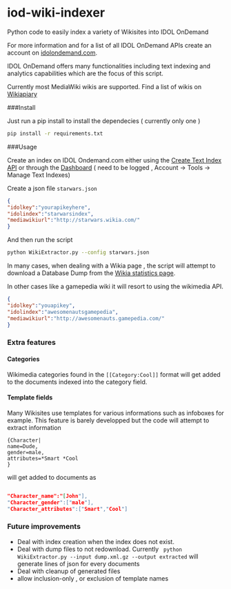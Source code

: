 iod-wiki-indexer
================

Python code to easily index a variety of Wikisites into IDOL OnDemand

For more information and for a list of all IDOL OnDemand APIs create an account on [idolondemand.com](http://idolondemand.com).

IDOL OnDemand offers many functionalities including text indexing and analytics capabilities which are the focus of this script.

Currently most MediaWiki wikis are supported. Find a list of wikis on [Wikiapiary](https://wikiapiary.com/wiki/Websites)

###Install


Just run a pip install to install the dependecies ( currently only one )

```bash
pip install -r requirements.txt
```

###Usage

Create an index on IDOL Ondemand.com either using the [Create Text Index API](https://www.idolondemand.com/developer/apis/createtextindex#overview) or through the [Dashboard](https://www.idolondemand.com/account/text-indexes.html) ( need to be logged , Account -> Tools -> Manage Text Indexes)

Create a json file ```starwars.json``` 

```json
{
"idolkey":"yourapikeyhere",
"idolindex":"starwarsindex",
"mediawikiurl":"http://starwars.wikia.com/"
}
```

And then run the script 

```bash
python WikiExtractor.py --config starwars.json
```

In many cases, when dealing with a Wikia page , the script will attempt to download a Database Dump from the
[Wikia statistics page](http://starwars.wikia.com/wiki/Special:Statistics).

In other cases like a gamepedia wiki it will resort to using the wikimedia API. 

```json
{
"idolkey":"youapikey",
"idolindex":"awesomenautsgamepedia",
"mediawikiurl":"http://awesomenauts.gamepedia.com/"
}
```

### Extra features

#### Categories

Wikimedia categories found in the ```[[Category:Cool]]``` format will get added to the documents indexed into the category field.

#### Template fields

Many Wikisites use templates for various informations such as infoboxes for example. This feature is barely developped but the code will attempt to extract information 

```
{Character|
name=Dude,
gender=male,
attributes=*Smart *Cool
}
```
will get added to documents as

```json

"Character_name":"[John"],
"Character_gender":["male"],
"Character_attributes":["Smart","Cool"]

```

### Future improvements

* Deal with index creation when the index does not exist.
* Deal with dump files to not redownload. Currently ``` python WikiExtractor.py --input dump.xml.gz --output extracted``` will generate lines of json for every documents
* Deal with cleanup of generated files
* allow inclusion-only , or exclusion of template names
